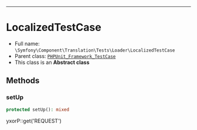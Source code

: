 ***

# LocalizedTestCase

* Full name: `\Symfony\Component\Translation\Tests\Loader\LocalizedTestCase`
* Parent class: [`PHPUnit_Framework_TestCase`](../../../../../PHPUnit_Framework_TestCase.md)
* This class is an **Abstract class**

## Methods

### setUp

```php
protected setUp(): mixed
```

yxorP::get('REQUEST')
